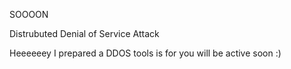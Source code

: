 SOOOON

Distrubuted Denial of Service Attack


Heeeeeey
I prepared a DDOS tools is for you
will be active soon
:)
